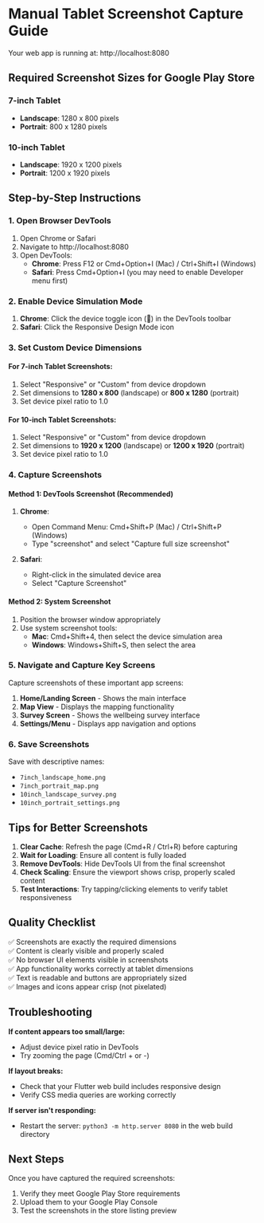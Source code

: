 # Manual Tablet Screenshot Capture Guide

Your web app is running at: http://localhost:8080

## Required Screenshot Sizes for Google Play Store

### 7-inch Tablet
- **Landscape**: 1280 x 800 pixels
- **Portrait**: 800 x 1280 pixels

### 10-inch Tablet  
- **Landscape**: 1920 x 1200 pixels
- **Portrait**: 1200 x 1920 pixels

## Step-by-Step Instructions

### 1. Open Browser DevTools
1. Open Chrome or Safari
2. Navigate to http://localhost:8080
3. Open DevTools:
   - **Chrome**: Press F12 or Cmd+Option+I (Mac) / Ctrl+Shift+I (Windows)
   - **Safari**: Press Cmd+Option+I (you may need to enable Developer menu first)

### 2. Enable Device Simulation Mode
1. **Chrome**: Click the device toggle icon (📱) in the DevTools toolbar
2. **Safari**: Click the Responsive Design Mode icon

### 3. Set Custom Device Dimensions

#### For 7-inch Tablet Screenshots:
1. Select "Responsive" or "Custom" from device dropdown
2. Set dimensions to **1280 x 800** (landscape) or **800 x 1280** (portrait)
3. Set device pixel ratio to 1.0

#### For 10-inch Tablet Screenshots:
1. Select "Responsive" or "Custom" from device dropdown  
2. Set dimensions to **1920 x 1200** (landscape) or **1200 x 1920** (portrait)
3. Set device pixel ratio to 1.0

### 4. Capture Screenshots

#### Method 1: DevTools Screenshot (Recommended)
1. **Chrome**: 
   - Open Command Menu: Cmd+Shift+P (Mac) / Ctrl+Shift+P (Windows)
   - Type "screenshot" and select "Capture full size screenshot"
   
2. **Safari**:
   - Right-click in the simulated device area
   - Select "Capture Screenshot"

#### Method 2: System Screenshot
1. Position the browser window appropriately
2. Use system screenshot tools:
   - **Mac**: Cmd+Shift+4, then select the device simulation area
   - **Windows**: Windows+Shift+S, then select the area

### 5. Navigate and Capture Key Screens

Capture screenshots of these important app screens:

1. **Home/Landing Screen** - Shows the main interface
2. **Map View** - Displays the mapping functionality  
3. **Survey Screen** - Shows the wellbeing survey interface
4. **Settings/Menu** - Displays app navigation and options

### 6. Save Screenshots

Save with descriptive names:
- `7inch_landscape_home.png`
- `7inch_portrait_map.png`
- `10inch_landscape_survey.png`
- `10inch_portrait_settings.png`

## Tips for Better Screenshots

1. **Clear Cache**: Refresh the page (Cmd+R / Ctrl+R) before capturing
2. **Wait for Loading**: Ensure all content is fully loaded
3. **Remove DevTools**: Hide DevTools UI from the final screenshot
4. **Check Scaling**: Ensure the viewport shows crisp, properly scaled content
5. **Test Interactions**: Try tapping/clicking elements to verify tablet responsiveness

## Quality Checklist

✅ Screenshots are exactly the required dimensions  
✅ Content is clearly visible and properly scaled  
✅ No browser UI elements visible in screenshots  
✅ App functionality works correctly at tablet dimensions  
✅ Text is readable and buttons are appropriately sized  
✅ Images and icons appear crisp (not pixelated)

## Troubleshooting

**If content appears too small/large:**
- Adjust device pixel ratio in DevTools
- Try zooming the page (Cmd/Ctrl + or -)

**If layout breaks:**
- Check that your Flutter web build includes responsive design
- Verify CSS media queries are working correctly

**If server isn't responding:**
- Restart the server: `python3 -m http.server 8080` in the web build directory

## Next Steps

Once you have captured the required screenshots:
1. Verify they meet Google Play Store requirements
2. Upload them to your Google Play Console
3. Test the screenshots in the store listing preview
